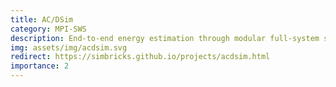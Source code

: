 ```yaml
---
title: AC/DSim
category: MPI-SWS
description: End-to-end energy estimation through modular full-system simulation.
img: assets/img/acdsim.svg
redirect: https://simbricks.github.io/projects/acdsim.html
importance: 2
---
```


